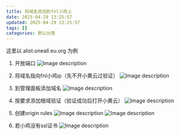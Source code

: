```yaml
---
title: 将域名添加到fnl小鸡上
date: 2025-04-29 13:25:57
updated: 2025-04-29 13:25:57
tags: []
categories: 默认分类
---
```


这里以 alist.oneall.eu.org 为例

1. 开放端口
![Image description](https://s.rmimg.com/2025-04-29/1745919888-694481-2025-04-29-173721.png)

2. 将域名指向fnl小鸡ip（先不开小黄云过验证）
![Image description](https://s.rmimg.com/2025-04-29/1745919695-388859-2025-04-29-173609.png)

3. 到管理面板添加域名
![Image description](https://s.rmimg.com/2025-04-29/1745919743-131494-2025-04-29-173734.png)

4. 按要求添加根域验证（验证成功后打开小黄云）
![Image description](https://s.rmimg.com/2025-04-29/1745919794-600079-2025-04-29-173632.png)

5. 创建origin rules
![Image description](https://s.rmimg.com/2025-04-29/1745919847-337763-2025-04-29-173839.png)
![Image description](https://s.rmimg.com/2025-04-29/1745919930-493146-2025-04-29-173846.png)

6. 若小鸡没有ssl证书
![Image description](https://s.rmimg.com/2025-04-29/1745919953-923417-2025-04-29-173642.png)

